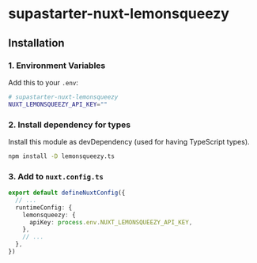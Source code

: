 # supastarter-nuxt-lemonsqueezy

## Installation

### 1. Environment Variables

Add this to your `.env`:

```bash
# supastarter-nuxt-lemonsqueezy
NUXT_LEMONSQUEEZY_API_KEY=""
```

### 2. Install dependency for types

Install this module as devDependency (used for having TypeScript types).

```bash
npm install -D lemonsqueezy.ts
```

### 3. Add to `nuxt.config.ts`

```ts
export default defineNuxtConfig({
  // ...
  runtimeConfig: {
    lemonsqueezy: {
      apiKey: process.env.NUXT_LEMONSQUEEZY_API_KEY,
    },
    // ...
  },
})
```
